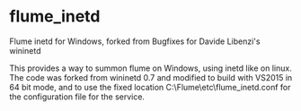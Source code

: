 # flume_inetd
Flume inetd for Windows, forked from Bugfixes for Davide Libenzi's wininetd

This provides a way to summon flume on Windows, using inetd like on linux.
The code was forked from wininetd 0.7 and modified to build with VS2015 in 64 bit mode, and to use the fixed location
C:\Flume\etc\flume_inetd.conf for the configuration file for the service.
